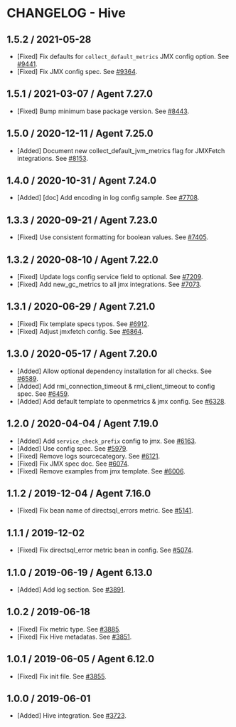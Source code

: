 # CHANGELOG - Hive

## 1.5.2 / 2021-05-28

* [Fixed] Fix defaults for `collect_default_metrics` JMX config option. See [#9441](https://github.com/DataDog/integrations-core/pull/9441).
* [Fixed] Fix JMX config spec. See [#9364](https://github.com/DataDog/integrations-core/pull/9364).

## 1.5.1 / 2021-03-07 / Agent 7.27.0

* [Fixed] Bump minimum base package version. See [#8443](https://github.com/DataDog/integrations-core/pull/8443).

## 1.5.0 / 2020-12-11 / Agent 7.25.0

* [Added] Document new collect_default_jvm_metrics flag for JMXFetch integrations. See [#8153](https://github.com/DataDog/integrations-core/pull/8153).

## 1.4.0 / 2020-10-31 / Agent 7.24.0

* [Added] [doc] Add encoding in log config sample. See [#7708](https://github.com/DataDog/integrations-core/pull/7708).

## 1.3.3 / 2020-09-21 / Agent 7.23.0

* [Fixed] Use consistent formatting for boolean values. See [#7405](https://github.com/DataDog/integrations-core/pull/7405).

## 1.3.2 / 2020-08-10 / Agent 7.22.0

* [Fixed] Update logs config service field to optional. See [#7209](https://github.com/DataDog/integrations-core/pull/7209).
* [Fixed] Add new_gc_metrics to all jmx integrations. See [#7073](https://github.com/DataDog/integrations-core/pull/7073).

## 1.3.1 / 2020-06-29 / Agent 7.21.0

* [Fixed] Fix template specs typos. See [#6912](https://github.com/DataDog/integrations-core/pull/6912).
* [Fixed] Adjust jmxfetch config. See [#6864](https://github.com/DataDog/integrations-core/pull/6864).

## 1.3.0 / 2020-05-17 / Agent 7.20.0

* [Added] Allow optional dependency installation for all checks. See [#6589](https://github.com/DataDog/integrations-core/pull/6589).
* [Added] Add rmi_connection_timeout & rmi_client_timeout to config spec. See [#6459](https://github.com/DataDog/integrations-core/pull/6459).
* [Added] Add default template to openmetrics & jmx config. See [#6328](https://github.com/DataDog/integrations-core/pull/6328).

## 1.2.0 / 2020-04-04 / Agent 7.19.0

* [Added] Add `service_check_prefix` config to jmx. See [#6163](https://github.com/DataDog/integrations-core/pull/6163).
* [Added] Use config spec. See [#5979](https://github.com/DataDog/integrations-core/pull/5979).
* [Fixed] Remove logs sourcecategory. See [#6121](https://github.com/DataDog/integrations-core/pull/6121).
* [Fixed] Fix JMX spec doc. See [#6074](https://github.com/DataDog/integrations-core/pull/6074).
* [Fixed] Remove examples from jmx template. See [#6006](https://github.com/DataDog/integrations-core/pull/6006).

## 1.1.2 / 2019-12-04 / Agent 7.16.0

* [Fixed] Fix bean name of directsql_errors metric. See [#5141](https://github.com/DataDog/integrations-core/pull/5141).

## 1.1.1 / 2019-12-02

* [Fixed] Fix directsql_error metric bean in config. See [#5074](https://github.com/DataDog/integrations-core/pull/5074).

## 1.1.0 / 2019-06-19 / Agent 6.13.0

* [Added] Add log section. See [#3891](https://github.com/DataDog/integrations-core/pull/3891).

## 1.0.2 / 2019-06-18

* [Fixed] Fix metric type. See [#3885](https://github.com/DataDog/integrations-core/pull/3885).
* [Fixed] Fix Hive metadatas. See [#3851](https://github.com/DataDog/integrations-core/pull/3851).

## 1.0.1 / 2019-06-05 / Agent 6.12.0

* [Fixed] Fix init file. See [#3855](https://github.com/DataDog/integrations-core/pull/3855).

## 1.0.0 / 2019-06-01

* [Added] Hive integration. See [#3723](https://github.com/DataDog/integrations-core/pull/3723).
